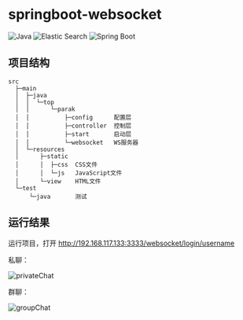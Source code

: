 # springboot-websocket

![Java](https://shields.io/badge/java-8-orange?logo=java&style=for-the-badge) ![Elastic Search](https://shields.io/badge/springboot%20websocket-2.2.2.RELEASE-blue?logo=Socket.io&style=for-the-badge) ![Spring Boot](https://shields.io/badge/springboot%20thymeleaf-2.2.2.RELEASE-lightgreen?logo=Thymeleaf&style=for-the-badge)



## 项目结构

```
src
  ├─main
  │  ├─java
  │  │  └─top
  │  │      └─parak
  │  │          ├─config      配置层
  │  │          ├─controller  控制层 
  │  │          ├─start       启动层
  │  │          └─websocket   WS服务器
  │  └─resources
  │      ├─static
  │      │  ├─css  CSS文件
  │      │  └─js   JavaScript文件
  │      └─view    HTML文件
  └─test
      └─java       测试
```



## 运行结果

运行项目，打开 http://192.168.117.133:3333/websocket/login/username

私聊：

![privateChat](https://cdn.nlark.com/yuque/0/2021/png/493248/1617610296430-912fe9b3-8415-401d-b193-26ee1f9f3469.png)

群聊：

![groupChat](https://cdn.nlark.com/yuque/0/2021/png/493248/1617610344944-0645a772-e3f3-4b2e-879f-a28d22427505.png)
